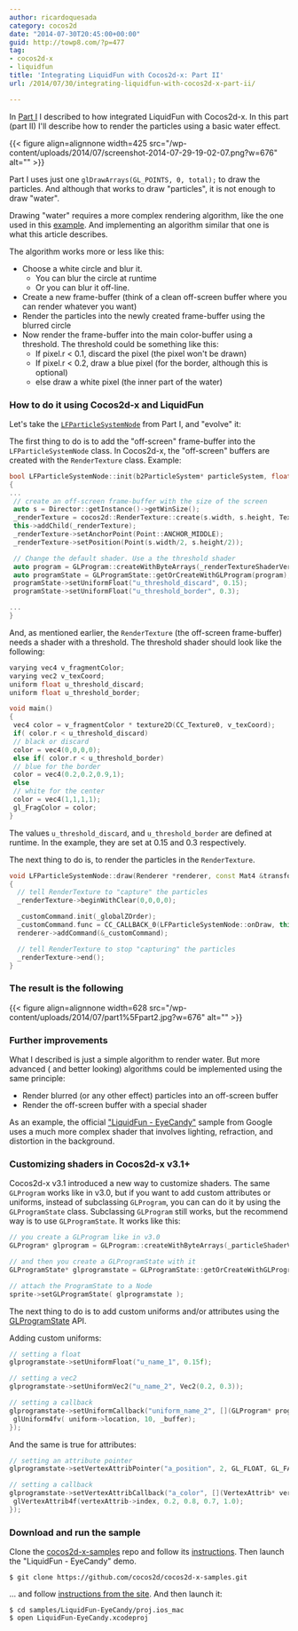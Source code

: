 ```yaml
---
author: ricardoquesada
category: cocos2d
date: "2014-07-30T20:45:00+00:00"
guid: http://towp8.com/?p=477
tag:
- cocos2d-x
- liquidfun
title: 'Integrating LiquidFun with Cocos2d-x: Part II'
url: /2014/07/30/integrating-liquidfun-with-cocos2d-x-part-ii/

---
```


In [Part I](/2014/04/23/integrating-liquidfun-with-cocos2d-x-part-i/) I
described to how integrated LiquidFun with Cocos2d-x.
In this part (part II) I'll describe how to render the particles using a basic
water effect.

{{< figure align=alignnone width=425 src="/wp-content/uploads/2014/07/screenshot-2014-07-29-19-02-07.png?w=676" alt="" >}}

Part I uses just one `glDrawArrays(GL_POINTS, 0, total);` to draw the particles.
And although that works to draw "particles", it is not enough to draw "water".

Drawing "water" requires a more complex rendering algorithm, like the one used
in this [example](http://www.patrickmatte.com/stuff/physicsLiquid/). And
implementing an algorithm similar that one is what this article describes.

The algorithm works more or less like this:

- Choose a white circle and blur it.
    - You can blur the circle at runtime
    - Or you can blur it off-line.
- Create a new frame-buffer (think of a clean off-screen buffer where you can
  render whatever you want)
- Render the particles into the newly created frame-buffer using the blurred
  circle
- Now render the frame-buffer into the main color-buffer using a threshold. The
  threshold could be something like this:
    - If pixel.r < 0.1, discard the pixel (the pixel won't be drawn)
    - If pixel.r < 0.2, draw a blue pixel (for the border, although this is
      optional)
    - else draw a white pixel (the inner part of the water)

### How to do it using Cocos2d-x and LiquidFun

Let's take the [
`LFParticleSystemNode`](https://github.com/cocos2d/cocos2d-x-samples/blob/v3.1/samples/LiquidFun-EyeCandy/Classes/LFParticleSystemNode.cpp)
from Part I, and "evolve" it:

The first thing to do is to add the "off-screen" frame-buffer into the
`LFParticleSystemNode` class. In Cocos2d-x, the "off-screen" buffers are created
with the `RenderTexture` class. Example:

```cpp
bool LFParticleSystemNode::init(b2ParticleSystem* particleSystem, float ratio)
{
...
 // create an off-screen frame-buffer with the size of the screen
 auto s = Director::getInstance()->getWinSize();
 _renderTexture = cocos2d::RenderTexture::create(s.width, s.height, Texture2D::PixelFormat::RGBA8888);
 this->addChild(_renderTexture);
 _renderTexture->setAnchorPoint(Point::ANCHOR_MIDDLE);
 _renderTexture->setPosition(Point(s.width/2, s.height/2));

 // Change the default shader. Use a the threshold shader
 auto program = GLProgram::createWithByteArrays(_renderTextureShaderVert, _renderTextureShaderFrag);
 auto programState = GLProgramState::getOrCreateWithGLProgram(program);
 programState->setUniformFloat("u_threshold_discard", 0.15);
 programState->setUniformFloat("u_threshold_border", 0.3);

...
}
```

And, as mentioned earlier, the `RenderTexture` (the off-screen frame-buffer)
needs a shader with a threshold. The threshold shader should look like the
following:

```cpp
varying vec4 v_fragmentColor;
varying vec2 v_texCoord;
uniform float u_threshold_discard;
uniform float u_threshold_border;

void main()
{
 vec4 color = v_fragmentColor * texture2D(CC_Texture0, v_texCoord);
 if( color.r < u_threshold_discard)
 // black or discard
 color = vec4(0,0,0,0);
 else if( color.r < u_threshold_border)
 // blue for the border
 color = vec4(0.2,0.2,0.9,1);
 else
 // white for the center
 color = vec4(1,1,1,1);
 gl_FragColor = color;
}
```

The values `u_threshold_discard`, and `u_threshold_border` are defined at
runtime. In the example, they are set at 0.15 and 0.3 respectively.

The next thing to do is, to render the particles in the `RenderTexture`.

```cpp
void LFParticleSystemNode::draw(Renderer *renderer, const Mat4 &transform, uint32_t transformFlags)
{
  // tell RenderTexture to "capture" the particles
  _renderTexture->beginWithClear(0,0,0,0);

  _customCommand.init(_globalZOrder);
  _customCommand.func = CC_CALLBACK_0(LFParticleSystemNode::onDraw, this, transform, transformFlags);
  renderer->addCommand(&_customCommand);

  // tell RenderTexture to stop "capturing" the particles
  _renderTexture->end();
}
```

### The result is the following

{{< figure align=alignnone width=628 src="/wp-content/uploads/2014/07/part1%5Fpart2.jpg?w=676" alt="" >}}

### Further improvements

What I described is just a simple algorithm to render water. But more advanced (
and better looking) algorithms could be implemented using the same principle:

- Render blurred (or any other effect) particles into an off-screen buffer
- Render the off-screen buffer with a special shader

As an example, the
official ["LiquidFun - EyeCandy"](https://github.com/google/liquidfun/tree/master/liquidfun/Box2D/EyeCandy)
sample from Google uses a much more complex shader that involves lighting,
refraction, and distortion in the background.

### Customizing shaders in Cocos2d-x v3.1+

Cocos2d-x v3.1 introduced a new way to customize shaders. The same `GLProgram`
works like in v3.0, but if you want to add custom attributes or uniforms,
instead of subclassing `GLProgram`, you can can do it by using the
`GLProgramState` class. Subclassing `GLProgram` still works, but the recommend
way is to use `GLProgramState`. It works like this:

```cpp
// you create a GLProgram like in v3.0
GLProgram* glprogram = GLProgram::createWithByteArrays(_particleShaderVert, _particleShaderFrag);

// and then you create a GLProgramState with it
GLProgramState* glprogramstate = GLProgramState::getOrCreateWithGLProgram(glprogram);

// attach the ProgramState to a Node
sprite->setGLProgramState( glprogramstate );
```

The next thing to do is to add custom uniforms and/or attributes using
the [GLProgramState](https://github.com/cocos2d/cocos2d-x/blob/cocos2d-x-3.2/cocos/renderer/CCGLProgramState.h)
API.

Adding custom uniforms:

```cpp
// setting a float
glprogramstate->setUniformFloat("u_name_1", 0.15f);

// setting a vec2
glprogramstate->setUniformVec2("u_name_2", Vec2(0.2, 0.3));

// setting a callback
glprogramstate->setUniformCallback("uniform_name_2", [](GLProgram* program, Uniform* uniform){
 glUniform4fv( uniform->location, 10, _buffer);
});
```

And the same is true for attributes:

```cpp
// setting an attribute pointer
glprogramstate->setVertexAttribPointer("a_position", 2, GL_FLOAT, GL_FALSE, 0, _particleSystem->GetPositionBuffer());

// setting a callback
glprogramstate->setVertexAttribCallback("a_color", [](VertexAttrib* vertexAttrib) {
 glVertexAttrib4f(vertexAttrib->index, 0.2, 0.8, 0.7, 1.0);
});
```

### Download and run the sample

Clone the [cocos2d-x-samples](https://github.com/cocos2d/cocos2d-x-samples/)
repo and follow
its [instructions](https://github.com/cocos2d/cocos2d-x-samples/blob/v3/README.md).
Then launch the "LiquidFun - EyeCandy" demo.

```
$ git clone https://github.com/cocos2d/cocos2d-x-samples.git
```

... and
follow [instructions from the site](https://github.com/cocos2d/cocos2d-x-samples/blob/v3/README.md).
And then launch it:

```
$ cd samples/LiquidFun-EyeCandy/proj.ios_mac
$ open LiquidFun-EyeCandy.xcodeproj
```

